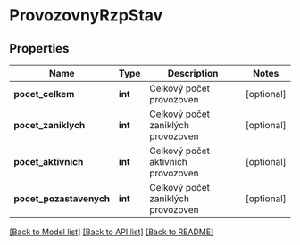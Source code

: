 # ProvozovnyRzpStav

## Properties
Name | Type | Description | Notes
------------ | ------------- | ------------- | -------------
**pocet_celkem** | **int** | Celkový počet provozoven | [optional] 
**pocet_zaniklych** | **int** | Celkový počet zaniklých provozoven | [optional] 
**pocet_aktivnich** | **int** | Celkový počet aktivnich provozoven | [optional] 
**pocet_pozastavenych** | **int** | Celkový počet zaniklých provozoven | [optional] 

[[Back to Model list]](../../README.md#documentation-for-models) [[Back to API list]](../../README.md#documentation-for-api-endpoints) [[Back to README]](../../README.md)

